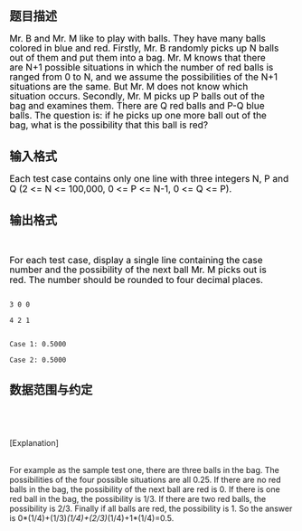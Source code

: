 ## 题目描述

<div style="margin: 10.5pt 19.8pt 0pt 0cm; line-height: 12.8pt">
 <span style="font-size: medium"><span style="color: black">Mr. B and Mr. M like to play with balls. They have many balls colored in blue and red. Firstly, Mr. B randomly picks up N balls out of them and put them into a bag. Mr. M knows that there are N+1 possible situations in which the number of red balls is ranged from 0 to N, and we assume the possibilities of the N+1 situations are the same. But Mr. M does not know which situation occurs. Secondly, Mr. M picks up P balls out of the bag and examines them. There are Q red balls and P-Q blue balls. The question is: if he picks up one more ball out of the bag, what is the possibility that this ball is red? </span></span>
</div>

## 输入格式

<div style="margin: 0cm -1.1pt 0pt 0cm; line-height: 13.5pt" align="left">
 <span style="font-size: medium"><span style="color: black">Each test case contains only one line with three integers N, P and Q (2 <= N <= 100,000, 0 <= P <= N-1, 0 <= Q <= P). </span></span>
</div>

## 输出格式

<div style="margin: 9.5pt -1.1pt 0pt 0cm; line-height: 13.5pt" align="left">
  
</div>
<div style="margin: 0cm 20.35pt 0pt 0cm; line-height: 13pt">
 <span style="font-size: medium"><span style="color: black">For each test case, display a single line containing the case number and the possibility of the next ball Mr. M picks out is red. The number should be rounded to four decimal places. </span></span>
</div>

```input1
3 0 0
4 2 1
```
```output1
Case 1: 0.5000
Case 2: 0.5000
```
## 数据范围与约定

<p><span style="font-size: medium"><br><br>
   [Explanation] <br><br>
   For example as the sample test one, there are three balls in the bag. The possibilities of the four possible situations are all 0.25. If there are no red balls in the bag, the possibility of the next ball are red is 0. If there is one red ball in the bag, the possibility is 1/3. If there are two red balls, the possibility is 2/3. Finally if all balls are red, the possibility is 1. So the answer is 0*(1/4)+(1/3)*(1/4)+(2/3)*(1/4)+1*(1/4)=0.5. </span></p>

